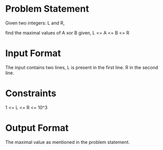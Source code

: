 # Problem Statement

Given two integers: L and R,

find the maximal values of A xor B given, L <= A <= B <= R

# Input Format 
The input contains two lines, L is present in the first line. 
R in the second line.

# Constraints 
1 <= L <= R <= 10^3

# Output Format 
The maximal value as mentioned in the problem statement.